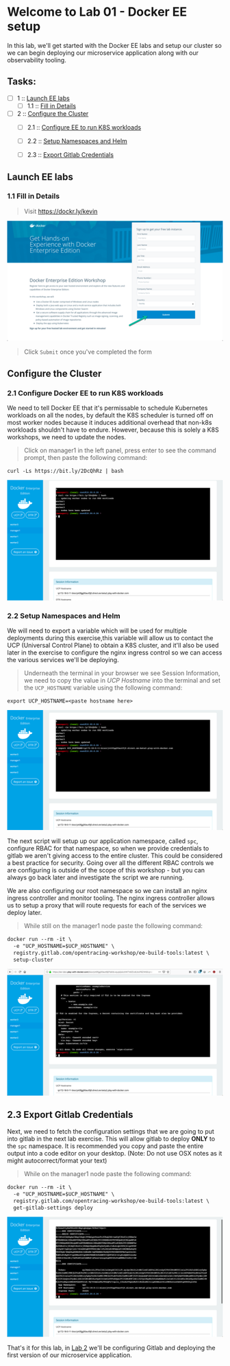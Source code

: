 Welcome to Lab 01 - Docker EE setup
===

In this lab, we'll get started with the Docker EE labs and setup our cluster so we can begin deploying our microservice application along with our observability tooling.

## Tasks:

- [ ] 1 :: [Launch EE labs](https://gitlab.com/opentracing-workshop/ee-lab-notes/tree/master/lab-01#launch-ee-labs)
  - [ ] 1.1 :: [Fill in Details](https://gitlab.com/opentracing-workshop/ee-lab-notes/tree/master/lab-01#11-fill-in-details)
- [ ] 2 :: [Configure the Cluster](https://gitlab.com/opentracing-workshop/ee-lab-notes/tree/master/lab-01#configure-the-cluster)
  - [ ] 2.1 :: [Configure EE to run K8S workloads](https://gitlab.com/opentracing-workshop/ee-lab-notes/tree/master/lab-01#21-configure-docker-ee-to-run-k8s-workloads)
  - [ ] 2.2 :: [Setup Namespaces and Helm](https://gitlab.com/opentracing-workshop/ee-lab-notes/tree/master/lab-01#22-setup-namespaces-and-helm)
  - [ ] 2.3 :: [Export Gitlab Credentials](https://gitlab.com/opentracing-workshop/ee-lab-notes/tree/master/lab-01#23-export-gitlab-credentials)


Launch EE labs
---

### 1.1 Fill in Details

> Visit https://dockr.ly/kevin

![Fill in Details](/lab-01/images/img01.png)

> Click `Submit` once you've completed the form

Configure the Cluster
---

### 2.1 Configure Docker EE to run K8S workloads

We need to tell Docker EE that it's permissable to schedule Kubernetes workloads on all the nodes, by default the K8S scheduler is turned off on most worker nodes because it induces additional overhead that non-k8s workloads shouldn't have to endure. However, because this is solely a K8S workshops, we need to update the nodes.

> Click on manager1 in the left panel, press enter to see the command prompt, then paste the following command:

```
curl -Ls https://bit.ly/2DcQhRz | bash
```

![Configure Nodes](/lab-01/images/img02a.png)

### 2.2 Setup Namespaces and Helm

We will need to export a variable which will be used for multiple deployments during this exercise,this variable will allow us to contact the UCP (Universal Control Plane) to obtain a K8S cluster, and it'll also be used later in the exercise to configure the nginx ingress control so we can access the various services we'll be deploying.

> Underneath the terminal in your browser we see Session Information, we need to copy the value in _UCP Hostname_ into the terminal and set the `UCP_HOSTNAME` variable using the following command:

```
export UCP_HOSTNAME=<paste hostname here>
```

![Export Hostname](/lab-01/images/img02b.png)

The next script will setup up our application namespace, called `spc`, configure RBAC for that namespace, so when we provide credentials to gitlab we aren't giving access to the entire cluster. This could be considered a best practice for security. Going over all the different RBAC controls we are configuring is outside of the scope of this workshop - but you can always go back later and investigate the script we are running.

We are also configuring our root namespace so we can install an nginx ingress controller and monitor tooling. The nginx ingress controller allows us to setup a proxy that will route requests for each of the services we deploy later. 

> While still on the manager1 node paste the following command:

```
docker run --rm -it \
  -e "UCP_HOSTNAME=$UCP_HOSTNAME" \
  registry.gitlab.com/opentracing-workshop/ee-build-tools:latest \
  setup-cluster
```

![Setup Cluster](/lab-01/images/img02c.png)

## 2.3 Export Gitlab Credentials

Next, we need to fetch the configuration settings that we are going to put into gitlab in the next lab exercise. This will allow gitlab to deploy **ONLY** to the `spc` namespace. It is recommended you copy and paste the entire output into a code editor on your desktop. (Note: Do not use OSX notes as it might autocorrect/format your text)

> While on the manager1 node paste the following command:

```
docker run --rm -it \
  -e "UCP_HOSTNAME=$UCP_HOSTNAME" \
  registry.gitlab.com/opentracing-workshop/ee-build-tools:latest \
  get-gitlab-settings deploy
```

![Gitlab Settings](/lab-01/images/img02d.png)

That's it for this lab, in [Lab 2](https://gitlab.com/opentracing-workshop/ee-lab-notes/tree/master/lab-02#welcome-to-lab-02-gitlab-and-repository-setup) we'll be configuring Gitlab and deploying the first version of our microservice application.